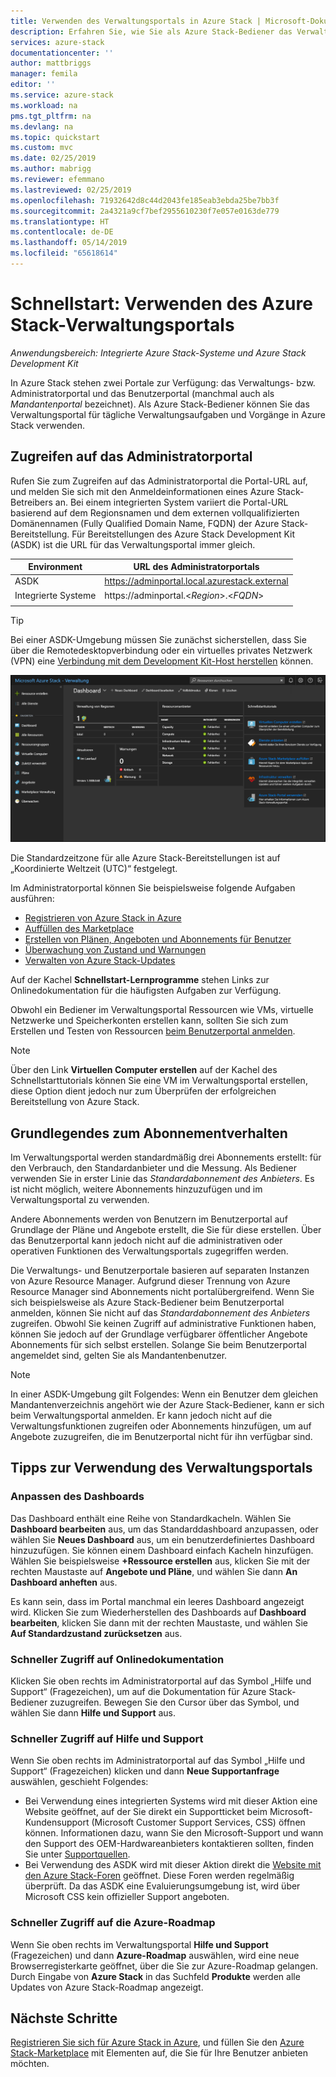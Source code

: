 ```yaml
---
title: Verwenden des Verwaltungsportals in Azure Stack | Microsoft-Dokumentation
description: Erfahren Sie, wie Sie als Azure Stack-Bediener das Verwaltungsportal verwenden.
services: azure-stack
documentationcenter: ''
author: mattbriggs
manager: femila
editor: ''
ms.service: azure-stack
ms.workload: na
pms.tgt_pltfrm: na
ms.devlang: na
ms.topic: quickstart
ms.custom: mvc
ms.date: 02/25/2019
ms.author: mabrigg
ms.reviewer: efemmano
ms.lastreviewed: 02/25/2019
ms.openlocfilehash: 71932642d8c44d2043fe185eab3ebda25be7bb3f
ms.sourcegitcommit: 2a4321a9cf7bef2955610230f7e057e0163de779
ms.translationtype: HT
ms.contentlocale: de-DE
ms.lasthandoff: 05/14/2019
ms.locfileid: "65618614"
---
```

# <a name="quickstart-use-the-azure-stack-administration-portal"></a>Schnellstart: Verwenden des Azure Stack-Verwaltungsportals

*Anwendungsbereich: Integrierte Azure Stack-Systeme und Azure Stack Development Kit*

In Azure Stack stehen zwei Portale zur Verfügung: das Verwaltungs- bzw. Administratorportal und das Benutzerportal (manchmal auch als *Mandantenportal* bezeichnet). Als Azure Stack-Bediener können Sie das Verwaltungsportal für tägliche Verwaltungsaufgaben und Vorgänge in Azure Stack verwenden.

## <a name="access-the-administrator-portal"></a>Zugreifen auf das Administratorportal

Rufen Sie zum Zugreifen auf das Administratorportal die Portal-URL auf, und melden Sie sich mit den Anmeldeinformationen eines Azure Stack-Betreibers an. Bei einem integrierten System variiert die Portal-URL basierend auf dem Regionsnamen und dem externen vollqualifizierten Domänennamen (Fully Qualified Domain Name, FQDN) der Azure Stack-Bereitstellung. Für Bereitstellungen des Azure Stack Development Kit (ASDK) ist die URL für das Verwaltungsportal immer gleich. 

| Environment | URL des Administratorportals |   
| -- | -- | 
| ASDK| https://adminportal.local.azurestack.external  |
| Integrierte Systeme | https://adminportal.&lt;*Region*&gt;.&lt;*FQDN*&gt; | 
| | |

> [!TIP]
> Bei einer ASDK-Umgebung müssen Sie zunächst sicherstellen, dass Sie über die Remotedesktopverbindung oder ein virtuelles privates Netzwerk (VPN) eine [Verbindung mit dem Development Kit-Host herstellen](../asdk/asdk-connect.md) können.

 ![Verwaltungsportal](media/azure-stack-manage-portals/admin-portal.png)

Die Standardzeitzone für alle Azure Stack-Bereitstellungen ist auf „Koordinierte Weltzeit (UTC)“ festgelegt. 

Im Administratorportal können Sie beispielsweise folgende Aufgaben ausführen:

* [Registrieren von Azure Stack in Azure](azure-stack-registration.md)
* [Auffüllen des Marketplace](azure-stack-download-azure-marketplace-item.md)
* [Erstellen von Plänen, Angeboten und Abonnements für Benutzer](azure-stack-plan-offer-quota-overview.md)
* [Überwachung von Zustand und Warnungen](azure-stack-monitor-health.md)
* [Verwalten von Azure Stack-Updates](azure-stack-updates.md)

Auf der Kachel **Schnellstart-Lernprogramme** stehen Links zur Onlinedokumentation für die häufigsten Aufgaben zur Verfügung.

Obwohl ein Bediener im Verwaltungsportal Ressourcen wie VMs, virtuelle Netzwerke und Speicherkonten erstellen kann, sollten Sie sich zum Erstellen und Testen von Ressourcen [beim Benutzerportal anmelden](../user/azure-stack-use-portal.md).

>[!NOTE]
>Über den Link **Virtuellen Computer erstellen** auf der Kachel des Schnellstarttutorials können Sie eine VM im Verwaltungsportal erstellen, diese Option dient jedoch nur zum Überprüfen der erfolgreichen Bereitstellung von Azure Stack.

## <a name="understand-subscription-behavior"></a>Grundlegendes zum Abonnementverhalten

Im Verwaltungsportal werden standardmäßig drei Abonnements erstellt: für den Verbrauch, den Standardanbieter und die Messung. Als Bediener verwenden Sie in erster Linie das *Standardabonnement des Anbieters*. Es ist nicht möglich, weitere Abonnements hinzuzufügen und im Verwaltungsportal zu verwenden. 

Andere Abonnements werden von Benutzern im Benutzerportal auf Grundlage der Pläne und Angebote erstellt, die Sie für diese erstellen. Über das Benutzerportal kann jedoch nicht auf die administrativen oder operativen Funktionen des Verwaltungsportals zugegriffen werden.

Die Verwaltungs- und Benutzerportale basieren auf separaten Instanzen von Azure Resource Manager. Aufgrund dieser Trennung von Azure Resource Manager sind Abonnements nicht portalübergreifend. Wenn Sie sich beispielsweise als Azure Stack-Bediener beim Benutzerportal anmelden, können Sie nicht auf das *Standardabonnement des Anbieters* zugreifen. Obwohl Sie keinen Zugriff auf administrative Funktionen haben, können Sie jedoch auf der Grundlage verfügbarer öffentlicher Angebote Abonnements für sich selbst erstellen. Solange Sie beim Benutzerportal angemeldet sind, gelten Sie als Mandantenbenutzer.

  >[!NOTE]
  >In einer ASDK-Umgebung gilt Folgendes: Wenn ein Benutzer dem gleichen Mandantenverzeichnis angehört wie der Azure Stack-Bediener, kann er sich beim Verwaltungsportal anmelden. Er kann jedoch nicht auf die Verwaltungsfunktionen zugreifen oder Abonnements hinzufügen, um auf Angebote zuzugreifen, die im Benutzerportal nicht für ihn verfügbar sind.

## <a name="administration-portal-tips"></a>Tipps zur Verwendung des Verwaltungsportals

### <a name="customize-the-dashboard"></a>Anpassen des Dashboards

Das Dashboard enthält eine Reihe von Standardkacheln. Wählen Sie **Dashboard bearbeiten** aus, um das Standarddashboard anzupassen, oder wählen Sie **Neues Dashboard** aus, um ein benutzerdefiniertes Dashboard hinzuzufügen. Sie können einem Dashboard einfach Kacheln hinzufügen. Wählen Sie beispielsweise **+Ressource erstellen** aus, klicken Sie mit der rechten Maustaste auf **Angebote und Pläne**, und wählen Sie dann **An Dashboard anheften** aus.

Es kann sein, dass im Portal manchmal ein leeres Dashboard angezeigt wird. Klicken Sie zum Wiederherstellen des Dashboards auf **Dashboard bearbeiten**, klicken Sie dann mit der rechten Maustaste, und wählen Sie **Auf Standardzustand zurücksetzen** aus.

### <a name="quick-access-to-online-documentation"></a>Schneller Zugriff auf Onlinedokumentation

Klicken Sie oben rechts im Administratorportal auf das Symbol „Hilfe und Support“ (Fragezeichen), um auf die Dokumentation für Azure Stack-Bediener zuzugreifen. Bewegen Sie den Cursor über das Symbol, und wählen Sie dann **Hilfe und Support** aus.

### <a name="quick-access-to-help-and-support"></a>Schneller Zugriff auf Hilfe und Support

Wenn Sie oben rechts im Administratorportal auf das Symbol „Hilfe und Support“ (Fragezeichen) klicken und dann **Neue Supportanfrage** auswählen, geschieht Folgendes:

- Bei Verwendung eines integrierten Systems wird mit dieser Aktion eine Website geöffnet, auf der Sie direkt ein Supportticket beim Microsoft-Kundensupport (Microsoft Customer Support Services, CSS) öffnen können. Informationen dazu, wann Sie den Microsoft-Support und wann den Support des OEM-Hardwareanbieters kontaktieren sollten, finden Sie unter [Supportquellen](azure-stack-manage-basics.md#where-to-get-support).
- Bei Verwendung des ASDK wird mit dieser Aktion direkt die [Website mit den Azure Stack-Foren](https://social.msdn.microsoft.com/Forums/home?forum=AzureStack) geöffnet. Diese Foren werden regelmäßig überprüft. Da das ASDK eine Evaluierungsumgebung ist, wird über Microsoft CSS kein offizieller Support angeboten.

### <a name="quick-access-to-the-azure-roadmap"></a>Schneller Zugriff auf die Azure-Roadmap

Wenn Sie oben rechts im Verwaltungsportal **Hilfe und Support** (Fragezeichen) und dann **Azure-Roadmap** auswählen, wird eine neue Browserregisterkarte geöffnet, über die Sie zur Azure-Roadmap gelangen. Durch Eingabe von **Azure Stack** in das Suchfeld **Produkte** werden alle Updates von Azure Stack-Roadmap angezeigt.

## <a name="next-steps"></a>Nächste Schritte

[Registrieren Sie sich für Azure Stack in Azure](azure-stack-registration.md), und füllen Sie den [Azure Stack-Marketplace](azure-stack-marketplace.md) mit Elementen auf, die Sie für Ihre Benutzer anbieten möchten. 
